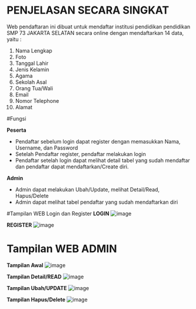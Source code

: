 # PENJELASAN SECARA SINGKAT

Web pendaftaran ini dibuat untuk mendaftar institusi pendidikan pendidikan SMP 73 JAKARTA SELATAN secara online dengan mendaftarkan 14 data, yaitu :
1. Nama Lengkap
2. Foto
3. Tanggal Lahir 
4. Jenis Kelamin
5. Agama
6. Sekolah Asal
7. Orang Tua/Wali
8. Email
9. Nomor Telephone
10. Alamat

#Fungsi

**Peserta**
- Pendaftar sebelum login dapat register dengan memasukkan Nama, Username, dan Password
- Setelah Pendaftar register, pendaftar melakukan login
- Pendaftar setelah login dapat melihat detail tabel yang sudah mendaftar dan pendaftar dapat mendaftarkan/Create diri.

**Admin**
- Admin dapat melakukan Ubah/Update, melihat Detail/Read, Hapus/Delete
- Admin dapat melihat tabel pendaftar yang sudah mendaftarkan diri

#Tampilan WEB Login dan Register
**LOGIN**
![image](https://user-images.githubusercontent.com/81188572/177054912-38613ae0-3c9d-4172-b36d-9f52586fbb84.png)

**REGISTER**
![image](https://user-images.githubusercontent.com/81188572/177054921-1ded07e6-f574-4f55-a1c5-21f82195ca63.png)

# Tampilan WEB ADMIN

**Tampilan Awal**
![image](https://user-images.githubusercontent.com/81188572/177054951-d8b2f86e-ab97-482e-9672-d1fa670971a2.png)

**Tampilan Detail/READ**
![image](https://user-images.githubusercontent.com/81188572/177055001-fbad60ae-1ed5-483e-bf64-7b53e55e8410.png)

**Tampilan Ubah/UPDATE**
![image](https://user-images.githubusercontent.com/81188572/177055029-21dea8d1-acb2-42d3-b2e8-b74bebe0f5e9.png)

**Tampilan Hapus/Delete**
![image](https://user-images.githubusercontent.com/81188572/177055064-7555f1d6-0e5d-40cc-a13f-96fb3c136ad5.png)

